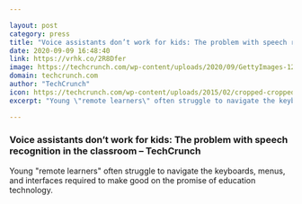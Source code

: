 ```yaml
---

layout: post
category: press
title: "Voice assistants don’t work for kids: The problem with speech recognition in the classroom"
date: 2020-09-09 16:48:40
link: https://vrhk.co/2R8Dfer
image: https://techcrunch.com/wp-content/uploads/2020/09/GettyImages-1240129511.jpg?w=600
domain: techcrunch.com
author: "TechCrunch"
icon: https://techcrunch.com/wp-content/uploads/2015/02/cropped-cropped-favicon-gradient.png?w=180
excerpt: "Young \"remote learners\" often struggle to navigate the keyboards, menus, and interfaces required to make good on the promise of education technology."

---
```


### Voice assistants don’t work for kids: The problem with speech recognition in the classroom – TechCrunch

Young "remote learners" often struggle to navigate the keyboards, menus, and interfaces required to make good on the promise of education technology.